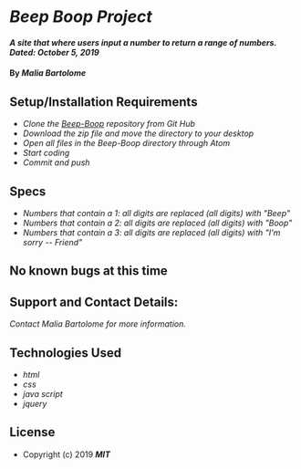 # _Beep Boop Project_

#### _A site that where users input a number to return a range of numbers. Dated: October 5, 2019_

#### By _**Malia Bartolome**_

## Setup/Installation Requirements
* _Clone the [Beep-Boop](https://github.com/maliabartolome/beep-boop.git) repository from Git Hub_
* _Download the zip file and move the directory to your desktop_
* _Open all files in the Beep-Boop directory through Atom_
* _Start coding_
* _Commit and push_

## Specs
* _Numbers that contain a 1: all digits are replaced (all digits) with "Beep"_
* _Numbers that contain a 2: all digits are replaced (all digits) with "Boop"_
* _Numbers that contain a 3: all digits are replaced (all digits) with "I'm sorry -- Friend"_

## No known bugs at this time

## Support and Contact Details:
_Contact Malia Bartolome for more information._

## Technologies Used
* _html_
* _css_
* _java script_
* _jquery_

## License
* Copyright (c) 2019 **_MIT_**
